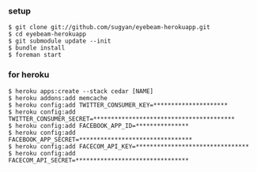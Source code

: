 ### setup ###

    $ git clone git://github.com/sugyan/eyebeam-herokuapp.git
    $ cd eyebeam-herokuapp
    $ git submodule update --init
    $ bundle install
    $ foreman start

### for heroku ###

    $ heroku apps:create --stack cedar [NAME]
    $ heroku addons:add memcache
    $ heroku config:add TWITTER_CONSUMER_KEY=*********************
    $ heroku config:add TWITTER_CONSUMER_SECRET=****************************************
    $ heroku config:add FACEBOOK_APP_ID=***************
    $ heroku config:add FACEBOOK_APP_SECRET=********************************
    $ heroku config:add FACECOM_API_KEY=********************************
    $ heroku config:add FACECOM_API_SECRET=********************************
